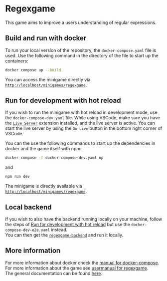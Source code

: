 # Regexgame

This game aims to improve a users understanding of regular expressions.

## Build and run with docker
To run your local version of the repository, the `docker-compose.yaml` file is used.
Use the following command in the directory of the file to start up the containers:
```bash
docker compose up --build
```
You can access the minigame directly via [`http://localhost/minigames/regexgame`](http://localhost/minigames/regexgame/).


## Run for development with hot reload
If you wish to run the minigame with hot reload in development mode, use the `docker-compose-dev.yaml` file.
While using VSCode, make sure you have the [`Live Server`](https://marketplace.visualstudio.com/items?itemName=ritwickdey.LiveServer) extension installed, and the live server is active.
You can start the live server by using the `Go Live` button in the bottom right corner of VSCode.

You can the use the following commands to start up the dependencies in docker and the game itself with npm:
```bash
docker compose -f docker-compose-dev.yaml up
```
and
```bash
npm run dev
```

The minigame is directly available via [`http://localhost/minigames/regexgame`](http://localhost/minigames/regexgame/).


## Local backend
If you wish to also have the backend running locally on your machine, follow the steps of 
[Run for development with hot reload](#run-for-development-with-hot-reload) 
but use the `docker-compose-dev-e2e.yaml` instead.\
You can then get the [`regexgame-backend`](https://github.com/Gamify-IT/regexgame-backend) and run it locally.

## More information
For more information about docker check the [manual for docker-compose](https://github.com/Gamify-IT/docs/blob/main/dev-manuals/languages/docker/docker-compose.md).\
For more information about the game see [usermanual for regexgame](https://gamifyit-docs.readthedocs.io/en/latest/user-manuals/minigames/regexgame.html).\
The general documentation can be found [here](https://gamifyit-docs.readthedocs.io/en/latest/index.html).